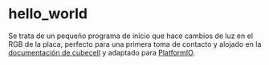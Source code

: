 # hello_world

Se trata de un pequeño programa de inicio que hace cambios de luz en el RGB de la placa, perfecto para una primera toma de contacto y alojado en la [documentación de cubecell](https://github.com/HelTecAutomation/CubeCell-Arduino/blob/master/libraries/RGB/examples/RGB/RGB.ino) y adaptado para [PlatformIO](https://platformio.org/).



